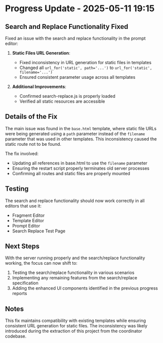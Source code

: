 # Progress Update - 2025-05-11 19:15

## Search and Replace Functionality Fixed

Fixed an issue with the search and replace functionality in the prompt editor:

1. **Static Files URL Generation**: 
   - Fixed inconsistency in URL generation for static files in templates
   - Changed all `url_for('static', path='...')` to `url_for('static', filename='...')`
   - Ensured consistent parameter usage across all templates

2. **Additional Improvements**:
   - Confirmed search-replace.js is properly loaded
   - Verified all static resources are accessible

## Details of the Fix

The main issue was found in the `base.html` template, where static file URLs were being generated using a `path` parameter instead of the `filename` parameter that was used in other templates. This inconsistency caused the static route not to be found.

The fix involved:
- Updating all references in base.html to use the `filename` parameter
- Ensuring the restart script properly terminates old server processes
- Confirming all routes and static files are properly mounted

## Testing

The search and replace functionality should now work correctly in all editors that use it:
- Fragment Editor
- Template Editor
- Prompt Editor
- Search Replace Test Page

## Next Steps

With the server running properly and the search/replace functionality working, the focus can now shift to:
1. Testing the search/replace functionality in various scenarios
2. Implementing any remaining features from the search/replace specification
3. Adding the enhanced UI components identified in the previous progress reports

## Notes

This fix maintains compatibility with existing templates while ensuring consistent URL generation for static files. The inconsistency was likely introduced during the extraction of this project from the coordinator codebase.
